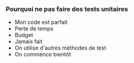 ### Pourquoi ne pas faire des tests unitaires

- Mon code est parfait
- Perte de temps
- Budget
- Jamais fait
- On utilise d'autres méthodes de test
- On commence bientôt
